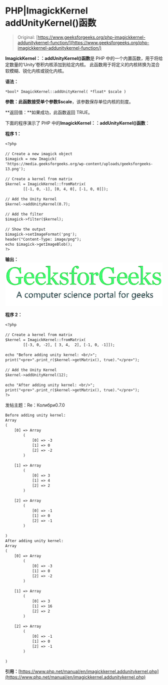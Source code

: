 # PHP|ImagickKernel addUnityKernel()函数

> Original: [https://www.geeksforgeeks.org/php-imagickkernel-addunitykernel-function/](https://www.geeksforgeeks.org/php-imagickkernel-addunitykernel-function/)

**ImagickKernel：：addUnityKernel()函数**是 PHP 中的一个内置函数，用于将给定数量的‘Unity’卷积内核添加到给定内核。 此函数用于将定义的内核转换为混合软模糊、锐化内核或锐化内核。

**语法：**

```
*bool* ImagickKernel::addUnityKernel( *float* $scale )
```

**参数：**此函数接受单个参数**$scale**，该参数保存单位内核的刻度。

**返回值：**如果成功，此函数返回 TRUE。

下面的程序演示了 PHP 中的**ImagickKernel：：addUnityKernel()函数**：

**程序 1：**

```
<?php

// Create a new imagick object
$imagick = new Imagick(
'https://media.geeksforgeeks.org/wp-content/uploads/geeksforgeeks-13.png');

// Create a kernel from matrix
$kernel = ImagickKernel::fromMatrix(
        [[-1, 0, -1], [0, 4, 0], [-1, 0, 0]]);

// Add the Unity Kernel
$kernel->addUnityKernel(0.7);

// Add the filter
$imagick->filter($kernel);

// Show the output
$imagick->setImageFormat('png');
header("Content-Type: image/png");
echo $imagick->getImageBlob();
?>
```

**输出：**
![](img/f5dfe302845fa9b17afd924dc3951fd0.png)

**程序 2：**

```
<?php

// Create a kernel from matrix
$kernel = ImagickKernel::fromMatrix(
        [[-3, 0, -2], [ 3, 4,  2], [-1, 0, -1]]);

echo "Before adding unity kernel: <br/>";
print("<pre>".print_r($kernel->getMatrix(), true)."</pre>");

// Add the Unity Kernel
$kernel->addUnityKernel(12);

echo "After adding unity kernel: <br/>";
print("<pre>".print_r($kernel->getMatrix(), true)."</pre>");
?>
```

发帖主题：Re：Колибри0.7.0

```
Before adding unity kernel:
Array
(
    [0] => Array
        (
            [0] => -3
            [1] => 0
            [2] => -2
        )

    [1] => Array
        (
            [0] => 3
            [1] => 4
            [2] => 2
        )

    [2] => Array
        (
            [0] => -1
            [1] => 0
            [2] => -1
        )

)
After adding unity kernel:
Array
(
    [0] => Array
        (
            [0] => -3
            [1] => 0
            [2] => -2
        )

    [1] => Array
        (
            [0] => 3
            [1] => 16
            [2] => 2
        )

    [2] => Array
        (
            [0] => -1
            [1] => 0
            [2] => -1
        )

)
```

**引用：**[https://www.php.net/manual/en/imagickkernel.addunitykernel.php](https://www.php.net/manual/en/imagickkernel.addunitykernel.php)